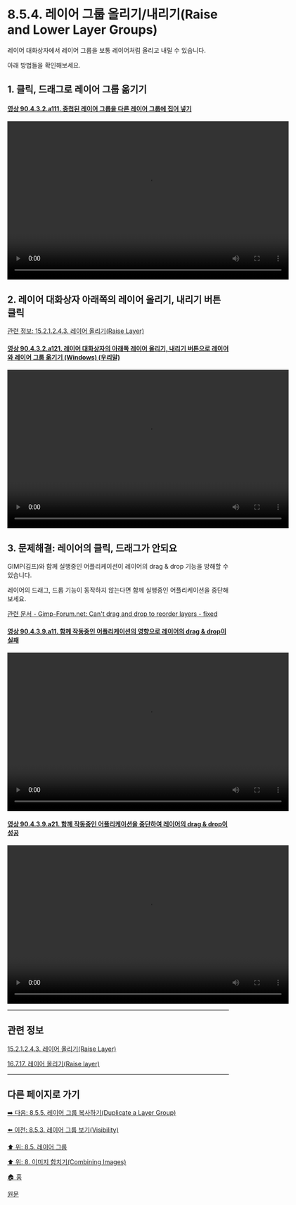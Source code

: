 # 8.5.4. 레이어 그룹 올리기/내리기(Raise and Lower Layer Groups)
레이어 대화상자에서 레이어 그룹을 보통 레이어처럼 올리고 내릴 수 있습니다.

아래 방법들을 확인해보세요.

<a id="08-05-04-s1"></a>

## 1. 클릭, 드래그로 레이어 그룹 옮기기

<a id="90-04-03-02-a111"></a>

#### [영상 90.4.3.2.a111. 중첩된 레이어 그룹을 다른 레이어 그룹에 집어 넣기](./90-04-0003-002-layer_group.md#90-04-03-02-a111)
<video controls="controls" width="640" height="360" src="https://github.com/wonder13662/gimp/assets/15767104/421b5d6b-a79d-4003-b2f1-4edee45731ba"></video>

<a id="08-05-04-s2"></a>

## 2. 레이어 대화상자 아래쪽의 레이어 올리기, 내리기 버튼 클릭

[관련 정보: 15.2.1.2.4.3. 레이어 올리기(Raise Layer)](./15-02-01-02-04-03-raise_layer.md)

<a id="90-04-03-02-a121"></a>

#### [영상 90.4.3.2.a121. 레이어 대화상자의 아래쪽 레이어 올리기, 내리기 버튼으로 레이어와 레이어 그룹 옮기기 (Windows) (우리말)](./90-04-0003-002-layer_group.md#90-04-03-02-a121)
<video controls="controls" width="640" height="360" src="https://github.com/wonder13662/gimp/assets/15767104/cf2d09e2-5034-4c01-a086-f889f1e42071"></video>

<a id="08-05-04-s3"></a>

## 3. 문제해결: 레이어의 클릭, 드래그가 안되요
GIMP(김프)와 함께 실행중인 어플리케이션이 레이어의 drag & drop 기능을 방해할 수 있습니다.

레이어의 드래그, 드롭 기능이 동작하지 않는다면 함께 실행중인 어플리케이션을 중단해보세요.

[관련 문서 - Gimp-Forum.net: Can't drag and drop to reorder layers - fixed](https://www.gimp-forum.net/Thread-Can-t-drag-and-drop-to-reorder-layers-fixed)

<a id="90-04-03-09-a11"></a>

#### [영상 90.4.3.9.a11. 함께 작동중인 어플리케이션의 영향으로 레이어의 drag & drop이 실패](./90-04-0003-009-drag_n_drop_layers.md#90-04-03-09-a11)
<video controls="controls" width="640" height="360" src="https://github.com/wonder13662/gimp/assets/15767104/dc28432e-b50f-42ec-a9f1-db2ad15d3247"></video>

<a id="90-04-03-09-a21"></a>

#### [영상 90.4.3.9.a21. 함께 작동중인 어플리케이션을 중단하여 레이어의 drag & drop이 성공](./90-04-0003-009-drag_n_drop_layers.md#90-04-03-09-a21)
<video controls="controls" width="640" height="360" src="https://github.com/wonder13662/gimp/assets/15767104/ba032e49-e1ca-48c2-bd83-50b7179dc735"></video>

***

## 관련 정보

[15.2.1.2.4.3. 레이어 올리기(Raise Layer)](./15-02-01-02-04-03-raise_layer.md)

[16.7.17. 레이어 올리기(Raise layer)](./16-07-17-raise-layer.md)

***

## 다른 페이지로 가기

[➡️ 다음: 8.5.5. 레이어 그룹 복사하기(Duplicate a Layer Group)](./08-05-05-duplicate_a_layer_group.md)

[⬅️ 이전: 8.5.3. 레이어 그룹 보기(Visibility)](./08-05-03-visibility.md)

[⬆️ 위: 8.5. 레이어 그룹](./08-05-00-layer-groups.md)

[⬆️ 위: 8. 이미지 합치기(Combining Images)](./08-00-combining-images.md)

[🏠 홈](./00-home.md)

[원문](https://docs.gimp.org/2.10/ko/gimp-layer-groups.html)